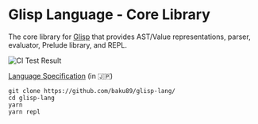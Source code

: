 # Glisp Language - Core Library

The core library for [Glisp](https://glisp.app/) that provides AST/Value representations, parser, evaluator, Prelude library, and REPL.

![CI Test Result](https://github.com/baku89/glisp-lang/actions/workflows/ci.yml/badge.svg)

[Language Specification](https://scrapbox.io/glisp/Glisp%E3%81%AE%E4%BB%95%E6%A7%98) (in 🇯🇵)

```
git clone https://github.com/baku89/glisp-lang/
cd glisp-lang
yarn
yarn repl
```
